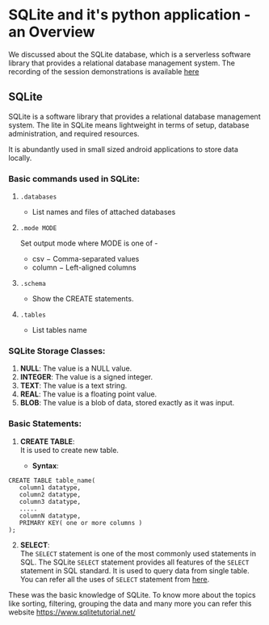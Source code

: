 # SQLite and it's python application - an Overview
We discussed about the SQLite database, which is a serverless software library that provides a relational database management system. The recording of the session demonstrations is available [here](link)

## SQLite
SQLite is a software library that provides a relational database management system. The lite in SQLite means lightweight in terms of setup, database administration, and required resources.

It is abundantly used in small sized android applications to store data locally.

### Basic commands used in SQLite:
1. `.databases`
   - List names and files of attached databases

2. `.mode MODE`</br>

     Set output mode where MODE is one of -
   - csv − Comma-separated values
   - column − Left-aligned columns 

3. `.schema`
   - Show the CREATE statements.

4. `.tables`
   - List tables name

### SQLite Storage Classes:
1. **NULL**:    The value is a NULL value.                                     
2. **INTEGER**: The value is a signed integer.                                 
3. **TEXT**:    The value is a text string.                               
4. **REAL**:    The value is a floating point value.                           
5. **BLOB**:    The value is a blob of data, stored exactly as it was input. 

### Basic Statements:
1. **CREATE** **TABLE**:</br>
 It is used to create new table.

   - **Syntax**:</br>
```
CREATE TABLE table_name(
   column1 datatype,
   column2 datatype,
   column3 datatype,
   .....
   columnN datatype,
   PRIMARY KEY( one or more columns )
);
```
2. **SELECT**:</br>
The `SELECT` statement is one of the most commonly used statements in SQL. The SQLite `SELECT` statement provides all features of the `SELECT` statement in SQL standard.
It is used to query data from single table.</br>
You can refer all the uses of `SELECT` statement from [here](https://www.sqlitetutorial.net/sqlite-select/).

These was the basic knowledge of SQLite. To know more about the topics like sorting, filtering, grouping the data and many more you can refer this website https://www.sqlitetutorial.net/
